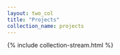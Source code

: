 ```yaml
---
layout: two_col
title: "Projects"
collection_name: projects
---
```

{% include collection-stream.html %}

